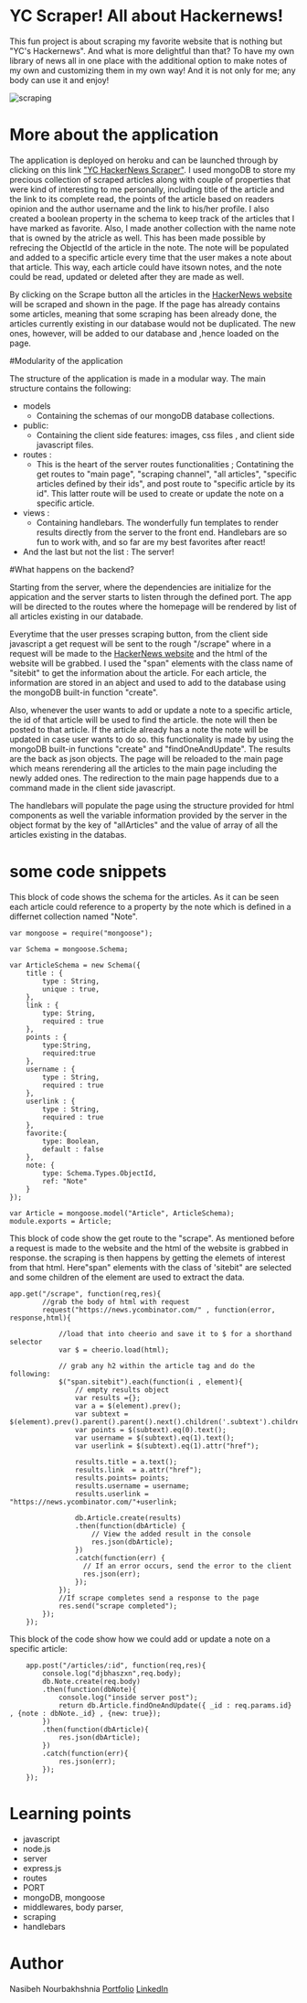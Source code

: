# YC Scraper! All about Hackernews!

This fun project is about scraping my favorite website that is nothing but "YC's Hackernews". And what is more delightful than that? To have my own library of news all in one place with the additional option to make notes of my own and customizing them in my own way!
And it is not only for me; any body can use it and enjoy!

![scraping]("https://media.giphy.com/media/Ah3zHH7hvsSB2/giphy.gif")

# More about the application
The application is deployed on heroku and can be launched through by clicking on this link ["YC HackerNews Scraper"](https://hackernewsscraper.herokuapp.com/).
I used mongoDB to store my precious collection of scraped articles along with couple of properties that were kind of interesting to me personally, including title of the article and the link to its complete read, the points of the article based on readers opinion and the author username and the link to his/her profile. I also created a boolean property in the schema to keep track of the articles that I have marked as favorite. Also, I made another collection with the name note that is owned by the atricle as well. This has been made possible by refrecing the ObjectId of the article in the note. The note will be populated and added to a specific article every time that the user makes a note about that article. This way, each article could have itsown notes, and the note could be read, updated or deleted after they are made as well.

By clicking on the Scrape button all the articles in the [HackerNews website](https://news.ycombinator.com/) will be scraped and shown in the page. If the page has already contains some articles, meaning that some scraping has been already done, the articles currently existing in our database would not be duplicated. The new ones, however, will be added to our database and ,hence loaded on the page.

#Modularity of the application

The structure of the application is made in a modular way. The main structure contains the following:

- models 
    - Containing the schemas of our mongoDB database collections. 
- public:
    - Containing the client side features: images, css files , and client side javascript files.
- routes :
    - This is the heart of the server routes functionalities ; Contatining the get routes to "main page", "scraping channel", "all articles", "specific articles defined by their ids", and post route to "specific article by its id". This latter route will be used to create or update the note on a specific article.
- views :
    - Containing handlebars. The wonderfully fun templates to render results directly from the server to the front end. Handlebars are so fun to work with, and so far are my best favorites after react!
- And the last but not the list :  The server! 

#What happens on the backend?

Starting from the server, where the dependencies are initialize for the appication and the server starts to listen through the defined port. The app will be directed to the routes where the homepage will be rendered by list of all articles existing in our databade.

Everytime that the user presses scraping button, from the client side javascript a get request will be sent to the rough "/scrape" where in 
a request will be made to the [HackerNews website](https://news.ycombinator.com/) and the html of the website will be grabbed. I used the "span" elements with the class name of "sitebit" to get the information about the article. For each article, the information are stored in an abject and used to add to the database using the mongoDB built-in function "create".

Also, whenever the user wants to add or update a note to a specific article, the id of that article will be used to find the article. the note will then be posted to that article. If the article already has a note the note will be updated in case user wants to do so. this functionality is made by using the mongoDB built-in functions "create" and "findOneAndUpdate". The results are the back as json objects. 
The page will be reloaded to the main page which means rerendering all the articles to the main page including the newly added ones. The redirection to the main page happends due to a command made in the client side javascript.

The handlebars will populate the page using the structure provided for html components as well the variable information provided by the server in the object format by the key of "allArticles" and the value of array of all the articles existing in the databas.

# some code snippets
This block of code shows the schema for the articles. As it can be seen each article could reference to a property by the note which is defined in a differnet collection named "Note".
```
var mongoose = require("mongoose");

var Schema = mongoose.Schema;

var ArticleSchema = new Schema({
    title : {
        type : String,
        unique : true,
    },
    link : {
        type: String,
        required : true
    },
    points : {
        type:String,
        required:true
    },
    username : {
        type : String,
        required : true
    }, 
    userlink : {
        type : String,
        required : true
    },
    favorite:{
        type: Boolean,
        default : false
    },
    note: {
        type: Schema.Types.ObjectId,
        ref: "Note"
    }
});

var Article = mongoose.model("Article", ArticleSchema);
module.exports = Article;
```
This block of code show the get route to the "scrape". As mentioned before a request is made to the website and the html of the website is grabbed in response. the scraping is then happens by getting the elemets of interest from that html. Here"span" elements with the class of 'sitebit" are selected and some children of the element are used to extract the data.
```
app.get("/scrape", function(req,res){
        //grab the body of html with request       
        request("https://news.ycombinator.com/" , function(error, response,html){
            
            //load that into cheerio and save it to $ for a shorthand selector
            var $ = cheerio.load(html);
            
            // grab any h2 within the article tag and do the following:
            $("span.sitebit").each(function(i , element){
                // empty results object
                var results ={};
                var a = $(element).prev();
                var subtext = $(element).prev().parent().parent().next().children('.subtext').children();
                var points = $(subtext).eq(0).text();
                var username = $(subtext).eq(1).text();
                var userlink = $(subtext).eq(1).attr("href");

                results.title = a.text();
                results.link  = a.attr("href");
                results.points= points;
                results.username = username;
                results.userlink = "https://news.ycombinator.com/"+userlink;

                db.Article.create(results)
                .then(function(dbArticle) {
                    // View the added result in the console
                    res.json(dbArticle);
                })
                .catch(function(err) {
                  // If an error occurs, send the error to the client
                  res.json(err);
                });
            });
            //If scrape completes send a response to the page
            res.send("scrape completed");
        });
    });
```

This block of the code show how we could add or update a note on a specific article:
```
    app.post("/articles/:id", function(req,res){
        console.log("djbhaszxn",req.body);
        db.Note.create(req.body)
        .then(function(dbNote){
            console.log("inside server post");
            return db.Article.findOneAndUpdate({ _id : req.params.id} , {note : dbNote._id} , {new: true});
        })
        .then(function(dbArticle){
            res.json(dbArticle);
        })
        .catch(function(err){
            res.json(err);
        });
    });
```

# Learning points
<!-- Learning points where you would write what you thought was helpful -->
- javascript
- node.js
- server
- express.js
- routes
- PORT
- mongoDB, mongoose
- middlewares, body parser,
- scraping
- handlebars


# Author 
<!-- make a link to the deployed site and have your name as the link -->
Nasibeh Nourbakhshnia
[Portfolio](https://nasib-portfolio.herokuapp.com/)
[LinkedIn](www.linkedin.com/in/nasibehnourbakhshnia)